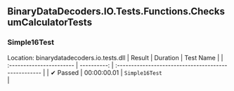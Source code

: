 ## BinaryDataDecoders.IO.Tests.Functions.ChecksumCalculatorTests

### Simple16Test
 Location: binarydatadecoders.io.tests.dll
| Result                   | Duration    | Test Name                                            |
| :----------------------- | ----------: | :--------------------------------------------------- |
|  ✔ Passed               | 00:00:00.01 | `Simple16Test                                      ` |

